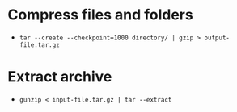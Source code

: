 # Compress files and folders

* `tar --create --checkpoint=1000 directory/ | gzip > output-file.tar.gz`

# Extract archive

* `gunzip < input-file.tar.gz | tar --extract`
